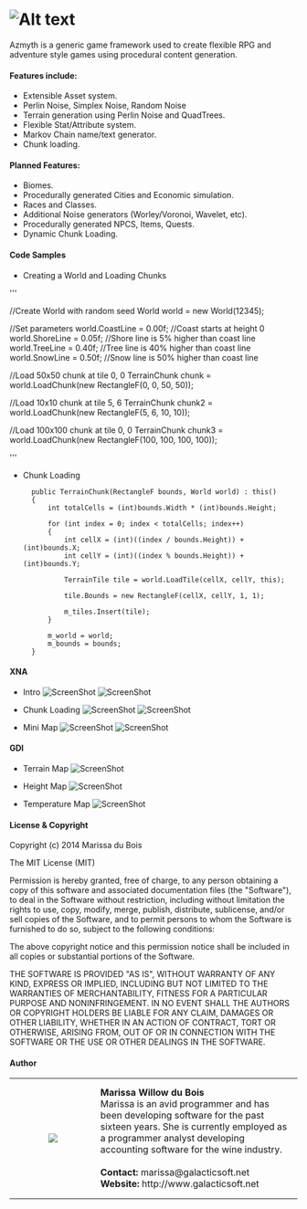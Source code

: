 # ![Alt text](http://i.imgur.com/3ZGERJM.png)
Azmyth is a generic game framework used to create flexible RPG and adventure style games using procedural content generation.  
	
#### Features include:
- Extensible Asset system.
- Perlin Noise, Simplex Noise, Random Noise
- Terrain generation using Perlin Noise and QuadTrees.
- Flexible Stat/Attribute system.
- Markov Chain name/text generator.
- Chunk loading.

#### Planned Features:
- Biomes.
- Procedurally generated Cities and Economic simulation.
- Races and Classes.
- Additional Noise generators (Worley/Voronoi, Wavelet, etc).
- Procedurally generated NPCS, Items, Quests.
- Dynamic Chunk Loading.

#### Code Samples

- Creating a World and Loading Chunks

'''

//Create World with random seed
World world = new World(12345);

//Set parameters
world.CoastLine = 0.00f;  //Coast starts at height 0
world.ShoreLine = 0.05f;  //Shore line is 5% higher than coast line
world.TreeLine  = 0.40f;  //Tree line is 40% higher than coast line
world.SnowLine  = 0.50f;  //Snow line is 50% higher than coast line

//Load 50x50 chunk at tile 0, 0
TerrainChunk chunk = world.LoadChunk(new RectangleF(0, 0, 50, 50));

//Load 10x10 chunk at tile 5, 6
TerrainChunk chunk2 = world.LoadChunk(new RectangleF(5, 6, 10, 10));

//Load 100x100 chunk at tile 0, 0
TerrainChunk chunk3 = world.LoadChunk(new RectangleF(100, 100, 100, 100));
	
'''

- Chunk Loading

		public TerrainChunk(RectangleF bounds, World world) : this()
		{
		    int totalCells = (int)bounds.Width * (int)bounds.Height;
		
		    for (int index = 0; index < totalCells; index++)
		    {
		    	int cellX = (int)((index / bounds.Height)) + (int)bounds.X;
		        int cellY = (int)((index % bounds.Height)) + (int)bounds.Y;
		
		        TerrainTile tile = world.LoadTile(cellX, cellY, this);
		
		        tile.Bounds = new RectangleF(cellX, cellY, 1, 1);
		
		        m_tiles.Insert(tile);
		    }
		  
		    m_world = world;
		    m_bounds = bounds;
		}

#### XNA
- Intro
![ScreenShot](http://i.imgur.com/4jJVU4e.png)
![ScreenShot](http://i.imgur.com/kjeI0zo.png)

- Chunk Loading
![ScreenShot](http://i.imgur.com/dXJ3UPk.png)
![ScreenShot](http://i.imgur.com/nkxVyAN.png)

- Mini Map
![ScreenShot](http://i.imgur.com/9FyRYfY.png)
![ScreenShot](http://i.imgur.com/zuaQza5.png)

#### GDI
- Terrain Map
![ScreenShot](http://i.imgur.com/V0Nfvx6.png)

- Height Map
![ScreenShot](http://i.imgur.com/9lYTbOv.png)

- Temperature Map
![ScreenShot](http://i.imgur.com/PQq61hR.png)

#### License & Copyright

Copyright (c) 2014 Marissa du Bois

The MIT License (MIT)

Permission is hereby granted, free of charge, to any person obtaining a copy
of this software and associated documentation files (the "Software"), to deal
in the Software without restriction, including without limitation the rights
to use, copy, modify, merge, publish, distribute, sublicense, and/or sell
copies of the Software, and to permit persons to whom the Software is
furnished to do so, subject to the following conditions:

The above copyright notice and this permission notice shall be included in all
copies or substantial portions of the Software.

THE SOFTWARE IS PROVIDED "AS IS", WITHOUT WARRANTY OF ANY KIND, EXPRESS OR
IMPLIED, INCLUDING BUT NOT LIMITED TO THE WARRANTIES OF MERCHANTABILITY,
FITNESS FOR A PARTICULAR PURPOSE AND NONINFRINGEMENT. IN NO EVENT SHALL THE
AUTHORS OR COPYRIGHT HOLDERS BE LIABLE FOR ANY CLAIM, DAMAGES OR OTHER
LIABILITY, WHETHER IN AN ACTION OF CONTRACT, TORT OR OTHERWISE, ARISING FROM,
OUT OF OR IN CONNECTION WITH THE SOFTWARE OR THE USE OR OTHER DEALINGS IN THE
SOFTWARE.

#### Author
<p>
<table width="100%" cellpadding="0" cellspacing="0">
<tr  width="100%" height="211px" cellpadding="0" cellspacing="0">
<td cellpadding="0" cellspacing="0" height="211px" width="135px"><center><img src="http://i.imgur.com/H98nfdu.jpg"  /></center></td>
<td >
<strong>Marissa Willow du Bois</strong>
<br>
Marissa is an avid programmer and has been developing software for the past sixteen years. She is currently employed as a programmer analyst developing accounting software for the wine industry.
<br>
<br>
<strong>Contact:</strong> marissa@galacticsoft.net
<br>
<strong>Website:</strong> http://www.galacticsoft.net
</td>
</tr>
</table>
<p>
